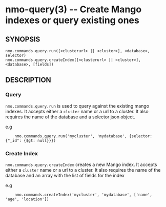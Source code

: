 nmo-query(3) -- Create Mango indexes or query existing ones
====================================================

## SYNOPSIS

    nmo.commands.query.run([<clusterurl> || <cluster>], <database>, selector)
    nmo.commands.query.createIndex([<clusterurl> || <cluster>], <database>, [fields])


## DESCRIPTION

### Query

`nmo.commands.query.run` is used to query against the existing mango indexes. It accepts either a `cluster` name or a url to a cluster. It also requires the name of the database and a selector json object.

e.g

        nmo.commands.query.run('mycluster', 'mydatabase', {selector: {"_id": {$gt: null}}})


### Create Index

`nmo.commands.query.createIndex` creates a new Mango index. It accepts either a `cluster` name or a url to a cluster. It also requires the name of the database and an array with the list of fields for the index

e.g

        nmo.commands.createIndex('mycluster', 'mydatabase', ['name', 'age', 'location'])
